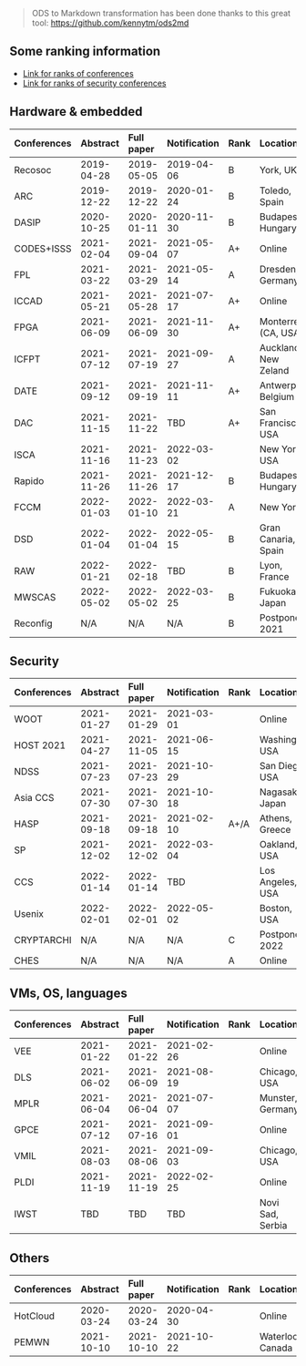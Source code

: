 > ODS to Markdown transformation has been done thanks to this great tool: https://github.com/kennytm/ods2md

## Some ranking information

- [Link for ranks of conferences](https://people.rennes.inria.fr/Olivier.Sentieys/?p=276)
- [Link for ranks of security conferences](http://faculty.cs.tamu.edu/guofei/sec_conf_stat.htm)

## Hardware & embedded

| Conferences | Abstract   | Full paper | Notification | Rank | Location             | Link                                                   |
|:------------|:-----------|:-----------|:-------------|:-----|:---------------------|:-------------------------------------------------------|
| Recosoc     | 2019-04-28 | 2019-05-05 | 2019-04-06   | B    | York, UK             | https://www.recosoc.org                                |
| ARC         | 2019-12-22 | 2019-12-22 | 2020-01-24   | B    | Toledo, Spain        | http://www.arc-symposium.org                           |
| DASIP       | 2020-10-25 | 2020-01-11 | 2020-11-30   | B    | Budapest, Hungary    | https://dasip-conference.org                           |
| CODES+ISSS  | 2021-02-04 | 2021-09-04 | 2021-05-07   | A+   | Online               | https://esweek.org/cases/                              |
| FPL         | 2021-03-22 | 2021-03-29 | 2021-05-14   | A    | Dresden, Germany     | https://cfaed.tu-dresden.de/fpl2021/welcome-to-fpl2021 |
| ICCAD       | 2021-05-21 | 2021-05-28 | 2021-07-17   | A+   | Online               | https://iccad.com                                      |
| FPGA        | 2021-06-09 | 2021-06-09 | 2021-11-30   | A+   | Monterrey (CA, USA)  | http://www.isfpga.org                                  |
| ICFPT       | 2021-07-12 | 2021-07-19 | 2021-09-27   | A    | Auckland, New Zeland | http://www.icfpt.org                                   |
| DATE        | 2021-09-12 | 2021-09-19 | 2021-11-11   | A+   | Antwerp, Belgium     | http://date-conference.com                             |
| DAC         | 2021-11-15 | 2021-11-22 | TBD          | A+   | San Francisco, USA   | http://www.dac.com                                     |
| ISCA        | 2021-11-16 | 2021-11-23 | 2022-03-02   |      | New York, USA        | https://iscaconf.org/isca2022                          |
| Rapido      | 2021-11-26 | 2021-11-26 | 2021-12-17   | B    | Budapest, Hungary    | https://rapidoworkshop.github.io/2022/cfp.html         |
| FCCM        | 2022-01-03 | 2022-01-10 | 2022-03-21   | A    | New York             | http://fccm.org                                        |
| DSD         | 2022-01-04 | 2022-01-04 | 2022-05-15   | B    | Gran Canaria, Spain  | https://dsd-seaa2022.iuma.ulpgc.es                     |
| RAW         | 2022-01-21 | 2022-02-18 | TBD          | B    | Lyon, France         | http://raw.necst.it                                    |
| MWSCAS      | 2022-05-02 | 2022-05-02 | 2022-03-25   | B    | Fukuoka, Japan       | https://mwscas2022.org                                 |
| Reconfig    | N/A        | N/A        | N/A          | B    | Postponed 2021       | http://www.reconfig.org                                |
## Security
| Conferences | Abstract   | Full paper | Notification | Rank | Location         | Link                                                    |
|:------------|:-----------|:-----------|:-------------|:-----|:-----------------|:--------------------------------------------------------|
| WOOT        | 2021-01-27 | 2021-01-29 | 2021-03-01   |      | Online           | https://www.ieee-security.org/TC/SP2021/SPW2021/WOOT21  |
| HOST 2021   | 2021-04-27 | 2021-11-05 | 2021-06-15   |      | Washington, USA  | http://www.hostsymposium.org/call-for-paper.php         |
| NDSS        | 2021-07-23 | 2021-07-23 | 2021-10-29   |      | San Diego, USA   | https://www.ndss-symposium.org/ndss2022/call-for-papers |
| Asia CCS    | 2021-07-30 | 2021-07-30 | 2021-10-18   |      | Nagasaki, Japan  | https://asiaccs2022.conferenceservice.jp/               |
| HASP        | 2021-09-18 | 2021-09-18 | 2021-02-10   | A+/A | Athens, Greece   | https://haspworkshop.org/2021/index.html                |
| SP          | 2021-12-02 | 2021-12-02 | 2022-03-04   |      | Oakland, USA     | https://www.ieee-security.org/TC/SP2022/                |
| CCS         | 2022-01-14 | 2022-01-14 | TBD          |      | Los Angeles, USA | https://www.sigsac.org/ccs/CCS2022                      |
| Usenix      | 2022-02-01 | 2022-02-01 | 2022-05-02   |      | Boston, USA      | https://www.usenix.org/conference/usenixsecurity22      |
| CRYPTARCHI  | N/A        | N/A        | N/A          | C    | Postponed 2022   | https://labh-curien.univ-st-etienne.fr/cryptarchi       |
| CHES        | N/A        | N/A        | N/A          | A    | Online           | https://ches.iacr.org                                   |
## VMs, OS, languages
| Conferences | Abstract   | Full paper | Notification | Rank | Location         | Link                                                 |
|:------------|:-----------|:-----------|:-------------|:-----|:-----------------|:-----------------------------------------------------|
| VEE         | 2021-01-22 | 2021-01-22 | 2021-02-26   |      | Online           | https://conf.researchr.org/home/vee-2021             |
| DLS         | 2021-06-02 | 2021-06-09 | 2021-08-19   |      | Chicago, USA     | https://dynamic-languages-symposium.org/index.html   |
| MPLR        | 2021-06-04 | 2021-06-04 | 2021-07-07   |      | Munster, Germany | https://wwuindico.uni-muenster.de/event/449/         |
| GPCE        | 2021-07-12 | 2021-07-16 | 2021-09-01   |      | Online           | https://conf.researchr.org/home/gpce-2021            |
| VMIL        | 2021-08-03 | 2021-08-06 | 2021-09-03   |      | Chicago, USA     | https://2021.splashcon.org/home/vmil-2021            |
| PLDI        | 2021-11-19 | 2021-11-19 | 2022-02-25   |      | Online           | https://pldi22.sigplan.org/                          |
| IWST        | TBD        | TBD        | TBD          |      | Novi Sad, Serbia | https://esug.github.io/2022-Conference/conf2022.html |
## Others
| Conferences | Abstract   | Full paper | Notification | Rank | Location         | Link                                         |
|:------------|:-----------|:-----------|:-------------|:-----|:-----------------|:---------------------------------------------|
| HotCloud    | 2020-03-24 | 2020-03-24 | 2020-04-30   |      | Online           | https://www.usenix.org/conference/hotcloud20 |
| PEMWN       | 2021-10-10 | 2021-10-10 | 2021-10-22   |      | Waterloo, Canada | https://sites.google.com/view/pemwn2021      |
